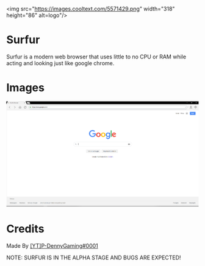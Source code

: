 <img src="https://images.cooltext.com/5571429.png" width="318" height="86" alt=logo"/>

# Surfur

Surfur is a modern web browser that uses little to no CPU or RAM while acting and looking just like google chrome.

# Images

![Home Page](ss.png)

# Credits

Made By [[YT]P-DennyGaming#0001](https://discord.com/users/820680923887566868/)

NOTE: SURFUR IS IN THE ALPHA STAGE AND BUGS ARE EXPECTED!
